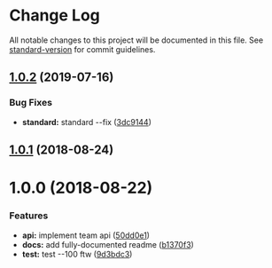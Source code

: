 # Change Log

All notable changes to this project will be documented in this file.
See [standard-version](https://github.com/conventional-changelog/standard-version) for commit guidelines.

<a name="1.0.2"></a>

## [1.0.2](https://github.com/npm/libnpmteam/compare/v1.0.1...v1.0.2) (2019-07-16)

### Bug Fixes

* **standard:** standard --fix ([3dc9144](https://github.com/npm/libnpmteam/commit/3dc9144))

<a name="1.0.1"></a>

## [1.0.1](https://github.com/npm/libnpmteam/compare/v1.0.0...v1.0.1) (2018-08-24)

<a name="1.0.0"></a>

# 1.0.0 (2018-08-22)

### Features

* **api:** implement team api ([50dd0e1](https://github.com/npm/libnpmteam/commit/50dd0e1))
* **docs:** add fully-documented readme ([b1370f3](https://github.com/npm/libnpmteam/commit/b1370f3))
* **test:** test --100 ftw ([9d3bdc3](https://github.com/npm/libnpmteam/commit/9d3bdc3))
